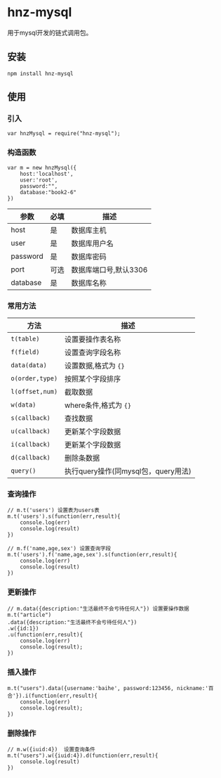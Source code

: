 # hnz-mysql
用于mysql开发的链式调用包。

## 安装
```
npm install hnz-mysql
```

## 使用
### 引入
```
var hnzMysql = require("hnz-mysql");
```
### 构造函数
```
var m = new hnzMysql({
	host:'localhost',
	user:'root',
	password:"",
	database:"book2-6"
})
```

| 参数  |必填| 描述  |
|--------|-------|---------------------|
| host   | 是 |数据库主机  |
| user   | 是 | 数据库用户名 |
| password | 是 | 数据库密码  |
| port | 可选 | 数据库端口号,默认3306 |
| database | 是 | 数据库名称 |

### 常用方法
| 方法  | 描述  | 
|--------|-----------------|
| `t(table)` |  设置要操作表名称 |
| `f(field)` | 设置查询字段名称 |
| `data(data)` | 设置数据,格式为 `{}` |
| `o(order,type)` | 按照某个字段排序 |
| `l(offset,num)` | 截取数据 |
| `w(data)` | where条件,格式为 `{}` |
| `s(callback)` | 查找数据 |
| `u(callback)` |  更新某个字段数据 |
| `i(callback)` | 更新某个字段数据 |
| `d(callback)` |  删除条数据 |
| `query()` |  执行query操作(同mysql包，query用法) |

### 查询操作
```
// m.t('users') 设置表为users表
m.t('users').s(function(err,result){
 	console.log(err)
 	console.log(result)
})

// m.f('name,age,sex') 设置查询字段
m.t('users').f('name,age,sex').s(function(err,result){
 	console.log(err)
 	console.log(result)
})
```
### 更新操作
```
// m.data({description:"生活最终不会亏待任何人"}) 设置要操作数据
m.t("article")
.data({description:"生活最终不会亏待任何人"})
.w({id:1})
.u(function(err,result){
	console.log(err)
	console.log(result);
})
```

### 插入操作
```
m.t("users").data({username:'baihe', password:123456, nickname:'百合'}).i(function(err,result){
	console.log(err)
	console.log(result);
})
```

### 删除操作
```
// m.w({iuid:4})  设置查询条件
m.t("users").w({iuid:4}).d(function(err,result){
	console.log(result)
})
```

